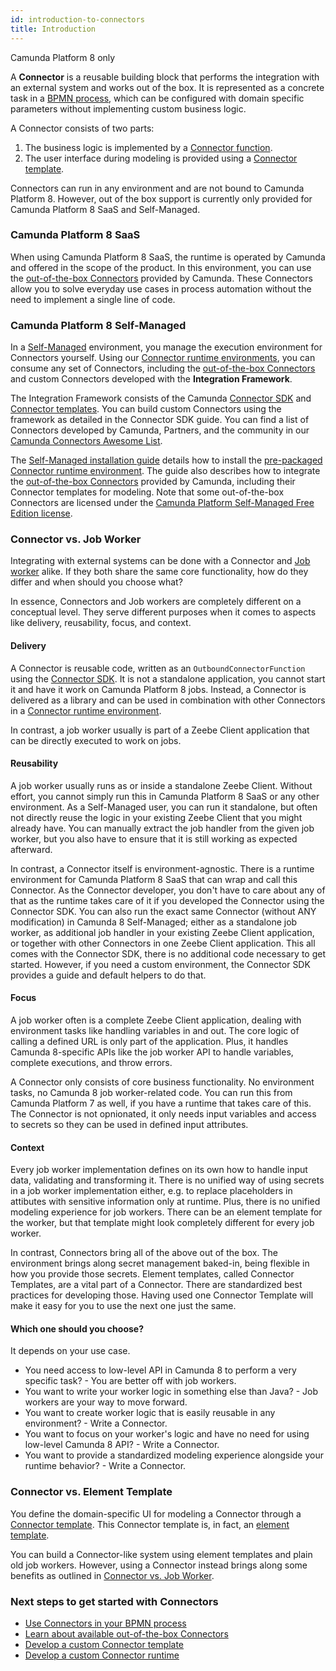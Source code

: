 ```yaml
---
id: introduction-to-connectors
title: Introduction
---
```


<span class="badge badge--cloud">Camunda Platform 8 only</span>

A **Connector** is a reusable building block that performs the integration with an external system and works out of the box.
It is represented as a concrete task in a [BPMN process](../concepts/processes.md), which can be configured with domain specific parameters without implementing custom business logic.

A Connector consists of two parts:

1. The business logic is implemented by a [Connector function](./custom-built-connectors/connector-sdk.md#runtime-logic).
2. The user interface during modeling is provided using a [Connector template](./custom-built-connectors/connector-templates.md).

Connectors can run in any environment and are not bound to Camunda Platform 8. However, out of the box support is currently only provided for Camunda Platform 8 SaaS and Self-Managed.

### Camunda Platform 8 SaaS

When using Camunda Platform 8 SaaS, the runtime is operated by Camunda and offered in the scope of the product. In this environment, you can use the [out-of-the-box Connectors](./out-of-the-box-connectors/available-connectors-overview.md) provided by Camunda. These Connectors allow you to solve everyday use cases in process automation without the need to implement a single line of code.

### Camunda Platform 8 Self-Managed

In a [Self-Managed](/self-managed/about-self-managed.md) environment, you manage the execution environment for Connectors yourself.
Using our [Connector runtime environments](./custom-built-connectors/connector-sdk.md#runtime-environments), you can consume any set of Connectors,
including the [out-of-the-box Connectors](./out-of-the-box-connectors/available-connectors-overview.md) and custom Connectors developed with
the **Integration Framework**.

The Integration Framework consists of the Camunda [Connector SDK](./custom-built-connectors/connector-sdk.md) and [Connector templates](./custom-built-connectors/connector-templates.md).
You can build custom Connectors using the framework as detailed in the Connector SDK guide. You can find a list of Connectors developed by Camunda, Partners, and the community in our
[Camunda Connectors Awesome List](https://github.com/camunda-community-hub/camunda-8-connectors#readme).

The [Self-Managed installation guide](/self-managed/connectors-deployment/install-and-start.md) details how to install the [pre-packaged Connector runtime environment](./custom-built-connectors/connector-sdk.md#pre-packaged-runtime-environment).
The guide also describes how to integrate the [out-of-the-box Connectors](./out-of-the-box-connectors/available-connectors-overview.md) provided by Camunda, including their Connector templates for modeling.
Note that some out-of-the-box Connectors are licensed under the [Camunda Platform Self-Managed Free Edition license](https://camunda.com/legal/terms/cloud-terms-and-conditions/camunda-cloud-self-managed-free-edition-terms/).

### Connector vs. Job Worker

Integrating with external systems can be done with a Connector and [Job worker](../concepts/job-workers.md) alike.
If they both share the same core functionality, how do they differ and when should you choose what?

In essence, Connectors and Job workers are completely different on a conceptual level.
They serve different purposes when it comes to aspects like delivery, reusability, focus, and context.

#### Delivery

A Connector is reusable code, written as an `OutboundConnectorFunction` using the [Connector SDK](./custom-built-connectors/connector-sdk.md#runtime-logic).
It is not a standalone application, you cannot start it and have it work on Camunda Platform 8 jobs.
Instead, a Connector is delivered as a library and can be used in combination with other Connectors in a [Connector runtime environment](./custom-built-connectors/connector-sdk.md#runtime-environments).

In contrast, a job worker usually is part of a Zeebe Client application that can be directly executed to work on jobs.

#### Reusability

A job worker usually runs as or inside a standalone Zeebe Client. Without effort, you cannot simply run this in Camunda Platform 8 SaaS or any other environment.
As a Self-Managed user, you can run it standalone, but often not directly reuse the logic in your existing Zeebe Client that you might already have.
You can manually extract the job handler from the given job worker, but you also have to ensure that it is still working as expected afterward.

In contrast, a Connector itself is environment-agnostic. There is a runtime environment for Camunda Platform 8 SaaS that can wrap and call this Connector.
As the Connector developer, you don't have to care about any of that as the runtime takes care of it if you developed the Connector using the Connector SDK.
You can also run the exact same Connector (without ANY modification) in Camunda 8 Self-Managed; either as a standalone job worker, as additional job handler in your existing Zeebe Client application, or together with other Connectors in one Zeebe Client application.
This all comes with the Connector SDK, there is no additional code necessary to get started.
However, if you need a custom environment, the Connector SDK provides a guide and default helpers to do that.

#### Focus

A job worker often is a complete Zeebe Client application, dealing with environment tasks like handling variables in and out. The core logic of calling a defined URL is only part of the application.
Plus, it handles Camunda 8-specific APIs like the job worker API to handle variables, complete executions, and throw errors.

A Connector only consists of core business functionality. No environment tasks, no Camunda 8 job worker-related code. You can run this from Camunda Platform 7 as well, if you have a runtime that takes care of this.
The Connector is not opnionated, it only needs input variables and access to secrets so they can be used in defined input attributes.

#### Context

Every job worker implementation defines on its own how to handle input data, validating and transforming it.
There is no unified way of using secrets in a job worker implementation either, e.g. to replace placeholders in attibutes with sensitive information only at runtime.
Plus, there is no unified modeling experience for job workers. There can be an element template for the worker, but that template might look completely different for every job worker.

In contrast, Connectors bring all of the above out of the box. The environment brings along secret management baked-in, being flexible in how you provide those secrets.
Element templates, called Connector Templates, are a vital part of a Connector. There are standardized best practices for developing those.
Having used one Connector Template will make it easy for you to use the next one just the same.

#### Which one should you choose?

It depends on your use case.

- You need access to low-level API in Camunda 8 to perform a very specific task? - You are better off with job workers.
- You want to write your worker logic in something else than Java? - Job workers are your way to move forward.
- You want to create worker logic that is easily reusable in any environment? - Write a Connector.
- You want to focus on your worker's logic and have no need for using low-level Camunda 8 API? - Write a Connector.
- You want to provide a standardized modeling experience alongside your runtime behavior? - Write a Connector.

### Connector vs. Element Template

You define the domain-specific UI for modeling a Connector through a [Connector template](./custom-built-connectors/connector-templates.md). This Connector template is, in fact, an [element template](../modeler/desktop-modeler/element-templates/about-templates.md).

You can build a Connector-like system using element templates and plain old job workers. However, using a Connector instead brings along some benefits as outlined in [Connector vs. Job Worker](#connector-vs-job-worker).

### Next steps to get started with Connectors

- [Use Connectors in your BPMN process](./use-connectors.md)
- [Learn about available out-of-the-box Connectors](./out-of-the-box-connectors/available-connectors-overview.md)
- [Develop a custom Connector template](./custom-built-connectors/connector-templates.md)
- [Develop a custom Connector runtime](./custom-built-connectors/connector-sdk.md)
